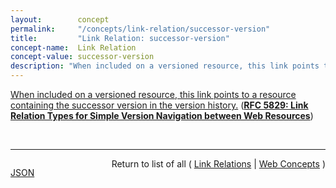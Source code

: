```yaml
---
layout:        concept
permalink:     "/concepts/link-relation/successor-version"
title:         "Link Relation: successor-version"
concept-name:  Link Relation
concept-value: successor-version
description: "When included on a versioned resource, this link points to a resource containing the successor version in the version history."
---
```


[When included on a versioned resource, this link points to a resource containing the successor version in the version history.](https://datatracker.ietf.org/doc/html/rfc5829#section-3.6 "Read documentation for Link Relation &#34;successor-version&#34;") (**[RFC 5829: Link Relation Types for Simple Version Navigation between Web Resources](/specs/IETF/RFC/5829 "This specification defines a set of link relation types that may be used on Web resources for navigation between a resource and other resources related to version control, such as past versions and working copies.")**)

<br/>
<hr/>

<p style="float : left"><a href="./successor-version.json" title="JSON representing this particular Web Concept value">JSON</a></p>
<p style="text-align: right">Return to list of all ( <a href="../link-relation/">Link Relations</a> | <a href="../">Web Concepts</a> )</p>
